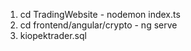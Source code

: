 1. cd TradingWebsite - nodemon index.ts
2. cd frontend/angular/crypto - ng serve
3. kiopektrader.sql 
